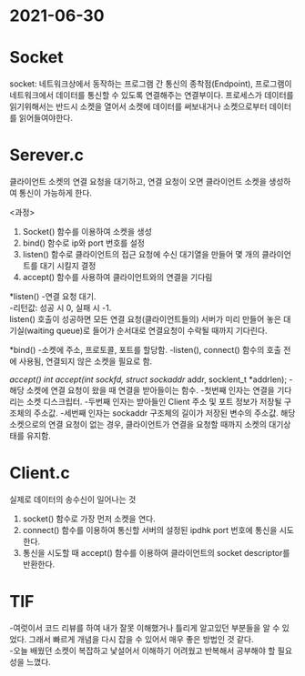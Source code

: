 # 2021-06-30

# Socket
socket: 네트워크상에서 동작하는 프로그램 간 통신의 종착점(Endpoint), 프로그램이 네트워크에서 데이터를 통신할 수 있도록 연결해주는 연결부이다. 프로세스가 데이터를 읽기위해서는 반드시 소켓을 열어서 소켓에 데이터를 써보내거나 소켓으로부터 데이터를 읽어들여야한다.

# Serever.c
클라이언트 소켓의 연결 요청을 대기하고, 연결 요청이 오면 클라이언트 소켓을 생성하여 통신이 가능하게 한다.

<과정>
1) Socket() 함수를 이용하여 소켓을 생성
2) bind() 함수로 ip와 port 번호를 설정
3) listen() 함수로 클라이언트의 접근 요청에 수신 대기열을 만들어 몇 개의 클라이언트를 대기 시킬지 결정
4) accept() 함수를 사용하여 클라이언트와의 연결을 기다림

*listen()
-연결 요청 대기.  
-리턴값: 성공 시 0, 실패 시 -1.  
listen() 호출이 성공하면 모든 연결 요청(클라이언트들의) 서버가 미리 만들어 놓은 대기실(waiting queue)로 들어가 순서대로 연결요청이 수락될 때까지 기다린다.   

*bind()
-소켓에 주소, 프로토콜, 포트를 할당함. 
-listen(), connect() 함수의 호출 전에 사용됨, 연결되지 않은 소켓을 필요로 함. 

*accept()
int accept(int sockfd, struct sockaddr* addr, socklent_t *addrlen);
-해당 소켓에 연결 요청이 왔을 때 연결을 받아들이는 함수. 
-첫번째 인자는 연결을 기다리는 소켓 디스크립터. 
-두번째 인자는 받아들인 Client 주소 및 포트 정보가 저장될 구조체의 주소값. 
-세번째 인자는 sockaddr 구조체의 길이가 저장된 변수의 주소값. 
해당 소켓으로의 연결 요청이 없는 경우, 클라이언트가 연결을 요청할 때까지 소켓의 대기상태를 유지함. 

# Client.c
실제로 데이터의 송수신이 일어나는 것

1) socket() 함수로 가장 먼저 소켓을 연다.
2) connect() 함수를 이용하여 통신할 서버의 설정된 ipdhk port 번호에 통신을 시도한다.
3) 통신을 시도할 때 accept() 함수를 이용하여 클라이언트의 socket descriptor를 반환한다.

# TIF
-여럿이서 코드 리뷰를 하여 내가 잘못 이해했거나 틀리게 알고있던 부분들을 알 수 있었다. 그래서 빠르게 개념을 다시 잡을 수 있어서 매우 좋은 방법인 것 같다.   
-오늘 배웠던 소켓이 복잡하고 낯설어서 이해하기 어려웠고 반복해서 공부해야 할 필요성을 느꼈다.



